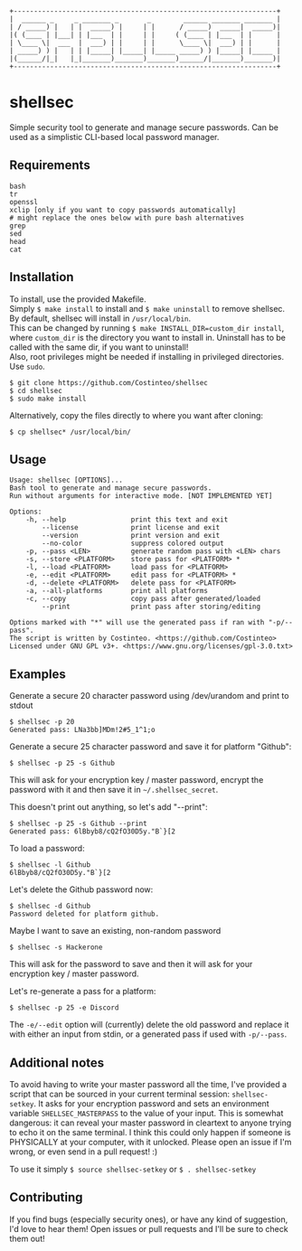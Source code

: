 ```
+-----------------------------------------------------------------+
|  ______ _     _ _______ _       _        ______ _______ _______ |
| / _____) |   | |  _____) |     | |      / _____)  _____|  _____)|
|( (____ | |___| | |___  | |     | |     ( (____ | |___  | |      |
| \____ \|  ___  |  ___) | |     | |      \____ \|  ___) | |      |
| _____) ) |   | | |_____| |_____| |_____ _____) ) |_____| |_____ |
|(______/|_|   |_|_______)_______)_______)______/|_______)_______)|
+-----------------------------------------------------------------+
```

# shellsec

Simple security tool to generate and manage secure passwords. Can be used as a simplistic CLI-based local password manager.

## Requirements

```
bash
tr
openssl
xclip [only if you want to copy passwords automatically]
# might replace the ones below with pure bash alternatives
grep
sed
head
cat
```

## Installation
To install, use the provided Makefile. \
Simply ``$ make install`` to install and ``$ make uninstall`` to remove shellsec. By default, shellsec will install in ``/usr/local/bin``. \
This can be changed by running ``$ make INSTALL_DIR=custom_dir install``, where ``custom_dir`` is the directory you want to install in. Uninstall has to be called with the same dir, if you want to uninstall! \
Also, root privileges might be needed if installing in privileged directories. Use ``sudo``.

```
$ git clone https://github.com/Costinteo/shellsec
$ cd shellsec
$ sudo make install
```

Alternatively, copy the files directly to where you want after cloning:

```
$ cp shellsec* /usr/local/bin/
```

## Usage
```
Usage: shellsec [OPTIONS]...
Bash tool to generate and manage secure passwords.
Run without arguments for interactive mode. [NOT IMPLEMENTED YET]

Options:
    -h, --help                print this text and exit
        --license             print license and exit
        --version             print version and exit
        --no-color            suppress colored output
    -p, --pass <LEN>          generate random pass with <LEN> chars
    -s, --store <PLATFORM>    store pass for <PLATFORM> *
    -l, --load <PLATFORM>     load pass for <PLATFORM>
    -e, --edit <PLATFORM>     edit pass for <PLATFORM> *
    -d, --delete <PLATFORM>   delete pass for <PLATFORM>
    -a, --all-platforms       print all platforms
    -c, --copy                copy pass after generated/loaded
        --print               print pass after storing/editing

Options marked with "*" will use the generated pass if ran with "-p/--pass".
The script is written by Costinteo. <https://github.com/Costinteo>
Licensed under GNU GPL v3+. <https://www.gnu.org/licenses/gpl-3.0.txt>
```

## Examples

Generate a secure 20 character password using /dev/urandom and print to stdout
```
$ shellsec -p 20
Generated pass: LNa3bb]MDm!2#5_1^1;o
```

Generate a secure 25 character password and save it for platform "Github":
```
$ shellsec -p 25 -s Github
```
This will ask for your encryption key / master password, encrypt the password with it and then save it in ``~/.shellsec_secret``.

This doesn't print out anything, so let's add "--print":
```
$ shellsec -p 25 -s Github --print
Generated pass: 6lBbyb8/cQ2fO30D5y."B`}[2
```

To load a password:
```
$ shellsec -l Github
6lBbyb8/cQ2fO30D5y."B`}[2
```

Let's delete the Github password now:
```
$ shellsec -d Github
Password deleted for platform github.
```

Maybe I want to save an existing, non-random password
```
$ shellsec -s Hackerone
```
This will ask for the password to save and then it will ask for your encryption key / master password.

Let's re-generate a pass for a platform:
```
$ shellsec -p 25 -e Discord
```
The ``-e/--edit`` option will (currently) delete the old password and replace it with either an input from stdin, or a generated pass if used with ``-p/--pass``.

## Additional notes

To avoid having to write your master password all the time, I've provided a script that can be sourced in your current terminal session: ``shellsec-setkey``. It asks for your encryption password and sets an environment variable ``SHELLSEC_MASTERPASS`` to the value of your input. This is somewhat dangerous: it can reveal your master password in cleartext to anyone trying to echo it on the same terminal. I think this could only happen if someone is PHYSICALLY at your computer, with it unlocked. Please open an issue if I'm wrong, or even send in a pull request! :)

To use it simply ``$ source shellsec-setkey`` or ``$ . shellsec-setkey``

## Contributing

If you find bugs (especially security ones), or have any kind of suggestion, I'd love to hear them! Open issues or pull requests and I'll be sure to check them out!
